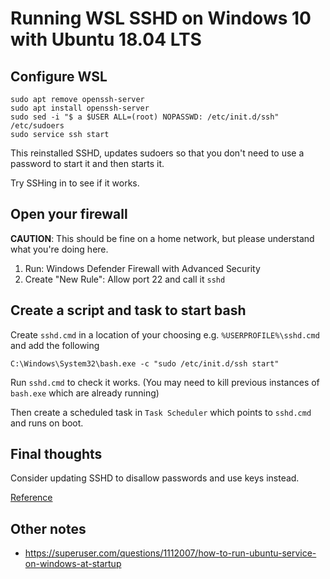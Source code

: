 # Running WSL SSHD on Windows 10 with Ubuntu 18.04 LTS

## Configure WSL
```
sudo apt remove openssh-server
sudo apt install openssh-server
sudo sed -i "$ a $USER ALL=(root) NOPASSWD: /etc/init.d/ssh" /etc/sudoers
sudo service ssh start
```

This reinstalled SSHD, updates sudoers so that you don't need to use a password
to start it and then starts it.

Try SSHing in to see if it works.

## Open your firewall
**CAUTION**: This should be fine on a home network, but please understand what
you're doing here.

  1. Run: Windows Defender Firewall with Advanced Security
  1. Create "New Rule": Allow port 22 and call it `sshd`

## Create a script and task to start bash
Create `sshd.cmd` in a location of your choosing e.g. `%USERPROFILE%\sshd.cmd`
and add the following
```
C:\Windows\System32\bash.exe -c "sudo /etc/init.d/ssh start"
```

Run `sshd.cmd` to check it works. (You may need to kill previous instances of 
`bash.exe` which are already running)

Then create a scheduled task in `Task Scheduler` which points to `sshd.cmd` and
runs on boot.

## Final thoughts
Consider updating SSHD to disallow passwords and use keys instead.

[Reference](https://gist.github.com/harleyday/76a103a1a0ca97c6f33706e4a8cc3307)

## Other notes
  * https://superuser.com/questions/1112007/how-to-run-ubuntu-service-on-windows-at-startup
